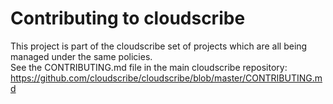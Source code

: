 # Contributing to cloudscribe

This project is part of the cloudscribe set of projects which are all being managed under the same policies.  
See the CONTRIBUTING.md file in the main cloudscribe repository:  
https://github.com/cloudscribe/cloudscribe/blob/master/CONTRIBUTING.md  

